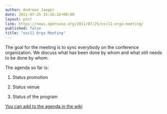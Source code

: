 ```yaml
---
author: Andreas Jaeger
date: 2011-07-25 15:16:32+00:00
layout: post
link: https://news.opensuse.org/2011/07/25/osc11-orga-meeting/
published: false
title: "osc11 Orga Meeting"
---
```

The goal for the meeting is to sync everybody on the conference organization. We discuss what has been done by whom and what still needs to be done by whom.

The agenda so far is:



	
  1. Status promotion

	
  2. Status venue

	
  3. Status of the program


[You can add to the agenda in the wiki](http://en.opensuse.org/openSUSE:Conference_meeting)		
